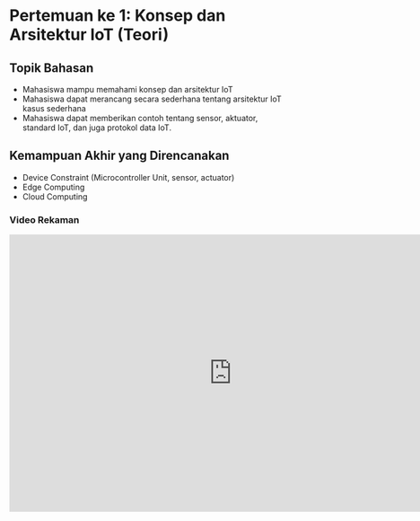 # Pertemuan ke 1: Konsep dan Arsitektur IoT (Teori)

## Topik Bahasan
* Mahasiswa mampu memahami konsep dan arsitektur IoT
* Mahasiswa dapat merancang secara sederhana tentang arsitektur IoT kasus sederhana
* Mahasiswa dapat memberikan contoh tentang sensor, aktuator, standard IoT, dan juga protokol data IoT.

## Kemampuan Akhir yang Direncanakan
- Device Constraint (Microcontroller Unit, sensor, actuator)
- Edge  Computing
- Cloud Computing

### Video Rekaman

   <iframe width="791" height="494" src="https://www.youtube.com/embed/LBoAfWwEdEk?list=PLwf0IXJ0LAVg_NkeZL_KydrtrNGM1MfMp" frameborder="0" allow="accelerometer; autoplay; clipboard-write; encrypted-media; gyroscope; picture-in-picture" allowfullscreen></iframe>